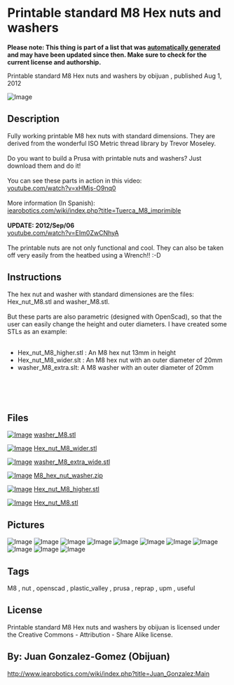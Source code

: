 Printable standard M8 Hex nuts and washers
===============
**Please note: This thing is part of a list that was [automatically generated](https://github.com/carlosgs/export-things) and may have been updated since then. Make sure to check for the current license and authorship.**  

Printable standard M8 Hex nuts and washers  by obijuan , published Aug 1, 2012

![Image](img/Hex_nut_M8_display_large.jpg)

Description
--------
Fully working printable M8 hex nuts with standard dimensions. They are derived from the wonderful ISO Metric thread library by Trevor Moseley.<br />
<br />
Do you want to build a Prusa with printable nuts and washers? Just download them and do it!<br />
<br />
You can see these parts in action in this video: <br />
<a href="http://www.youtube.com/watch?v=xHMjs-O9nq0" target="_blank" rel="nofollow">youtube.com/watch?v=xHMjs-O9nq0</a><br />
<br />
More information (In Spanish):<br />
<a href="http://www.iearobotics.com/wiki/index.php?title=Tuerca_M8_imprimible" target="_blank" rel="nofollow">iearobotics.com/wiki/index.php?title=Tuerca_M8_imprimible</a><br />
<br />
<b>UPDATE: 2012/Sep/06</b><br />
<a href="http://www.youtube.com/watch?v=EIm0ZwCNhyA" target="_blank" rel="nofollow">youtube.com/watch?v=EIm0ZwCNhyA</a><br />
<br />
The printable nuts are not only functional and cool. They can also be taken off very easily from the heatbed using a Wrench!! :-D<br />

Instructions
--------
The hex nut and washer with standard dimensiones are the files:<br />
Hex_nut_M8.stl and washer_M8.stl.<br />
<br />
But these parts are also parametric (designed with OpenScad), so that the user can easily change the height and outer diameters. I have created some STLs as an example:<br />
<br />
* Hex_nut_M8_higher.stl  : An M8 hex nut 13mm in height<br />
* Hex_nut_M8_wider.slt   : An M8 hex nut with an outer diameter of 20mm<br />
* washer_M8_extra.slt:  A M8 washer with an outer diameter of 20mm<br />
<br />
<br />
<br />

Files
--------
[![Image](img/washer_M8_preview_tinycard.jpg)](washer_M8.stl)
 [ washer_M8.stl](washer_M8.stl)  

[![Image](img/Hex_nut_M8_wider_preview_tinycard.jpg)](Hex_nut_M8_wider.stl)
 [ Hex_nut_M8_wider.stl](Hex_nut_M8_wider.stl)  

[![Image](img/washer_M8_extra_wide_preview_tinycard.jpg)](washer_M8_extra_wide.stl)
 [ washer_M8_extra_wide.stl](washer_M8_extra_wide.stl)  

[![Image](img/Gears_preview_tinycard.jpg)](M8_hex_nut_washer.zip)
 [ M8_hex_nut_washer.zip](M8_hex_nut_washer.zip)  

[![Image](img/Hex_nut_M8_higher_preview_tinycard.jpg)](Hex_nut_M8_higher.stl)
 [ Hex_nut_M8_higher.stl](Hex_nut_M8_higher.stl)  

[![Image](img/Hex_nut_M8_preview_tinycard.jpg)](Hex_nut_M8.stl)
 [ Hex_nut_M8.stl](Hex_nut_M8.stl)  



Pictures
--------
![Image](img/washer_M8_display_large.jpg)
![Image](img/Hex_nut_M8_higher_display_large.jpg)
![Image](img/Hex_nut_M8_wider_display_large.jpg)
![Image](img/washer_M8_extra_wide_display_large.jpg)
![Image](img/DSC05695_display_large.jpg)
![Image](img/DSC05696_display_large.jpg)
![Image](img/DSC05697_display_large.jpg)
![Image](img/DSC05699_display_large.jpg)
![Image](img/DSC05662_display_large.jpg)
![Image](img/DSC05688_display_large.jpg)
![Image](img/DSC05692_display_large.jpg)


Tags
--------
M8 , nut , openscad , plastic_valley , prusa , reprap , upm , useful  

  

License
--------
Printable standard M8 Hex nuts and washers by obijuan is licensed under the Creative Commons - Attribution - Share Alike license.  



By: Juan Gonzalez-Gomez (Obijuan)
--------
<http://www.iearobotics.com/wiki/index.php?title=Juan_Gonzalez:Main>